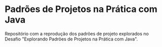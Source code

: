 # Padrões de Projetos na Prática com Java

Repositório com a reprodução dos padrões de projeto explorados no Desafio "Explorando Padrões de Projetos na Prática com Java".
